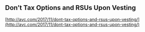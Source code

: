 ## Don’t Tax Options and RSUs Upon Vesting
  
  [http://avc.com/2017/11/dont-tax-options-and-rsus-upon-vesting/](http://avc.com/2017/11/dont-tax-options-and-rsus-upon-vesting/)